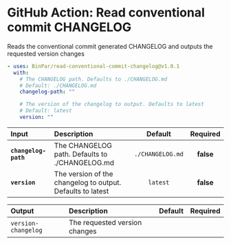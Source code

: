 <!-- start title -->

# GitHub Action: Read conventional commit CHANGELOG

<!-- end title -->
<!-- start description -->

Reads the conventional commit generated CHANGELOG and outputs the requested version changes

<!-- end description -->
<!-- start contents -->
<!-- end contents -->
<!-- start usage -->

```yaml
- uses: BinPar/read-conventional-commit-changelog@v1.0.1
  with:
    # The CHANGELOG path. Defaults to ./CHANGELOG.md
    # Default: ./CHANGELOG.md
    changelog-path: ""

    # The version of the changelog to output. Defaults to latest
    # Default: latest
    version: ""
```

<!-- end usage -->
<!-- start inputs -->

| **Input**            | **Description**                                            |   **Default**    | **Required** |
| :------------------- | :--------------------------------------------------------- | :--------------: | :----------: |
| **`changelog-path`** | The CHANGELOG path. Defaults to ./CHANGELOG.md             | `./CHANGELOG.md` |  **false**   |
| **`version`**        | The version of the changelog to output. Defaults to latest |     `latest`     |  **false**   |

<!-- end inputs -->
<!-- start outputs -->

| **Output**          | **Description**               | **Default** | **Required** |
| :------------------ | :---------------------------- | ----------- | ------------ |
| `version-changelog` | The requested version changes |             |              |

<!-- end outputs -->
<!-- start [.github/ghdocs/examples/] -->
<!-- end [.github/ghdocs/examples/] -->
